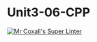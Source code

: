 # Unit3-06-CPP
[![Mr Coxall's Super Linter](README.md/../../../workflows/Mr%20Coxall's%20Super%20Linter/badge.svg)](README.md/../../../actions)

